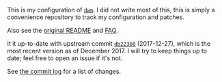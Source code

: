 This is my configuration of [`dwm`](https://dwm.suckless.org/). I did not write
most of this, this is simply a convenience repository to track my configuration
and patches.

Also see the
[original README](https://github.com/Carpetsmoker/dwm/blob/master/README)
and [FAQ](https://github.com/Carpetsmoker/dwm/blob/master/FAQ).

It it up-to-date with upstream commit
[`db22360`](https://git.suckless.org/dwm/log/) (2017-12-27), which is the most
recent version as of December 2017. I will try to keep things up to date; feel
free to open an issue if it's not.

See [the commit log](https://github.com/Carpetsmoker/dwm/commits/master) for a
list of changes.
